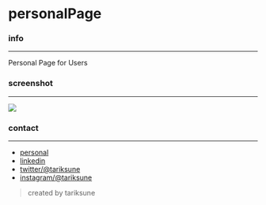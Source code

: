 # personalPage
### info
________________
Personal Page for Users

### screenshot
________________
![](https://raw.githubusercontent.com/tariksune/personalPage/master/personalPage/screenshot.png)

### contact
________________

- [personal](https://tariksune.com/)
- [linkedin](https://linkedin.com/in/tariksune)
- [twitter/@tariksune](https://twitter.com/tariksune)
- [instagram/@tariksune](https://instagram.com/tariksune)

>created by tariksune
